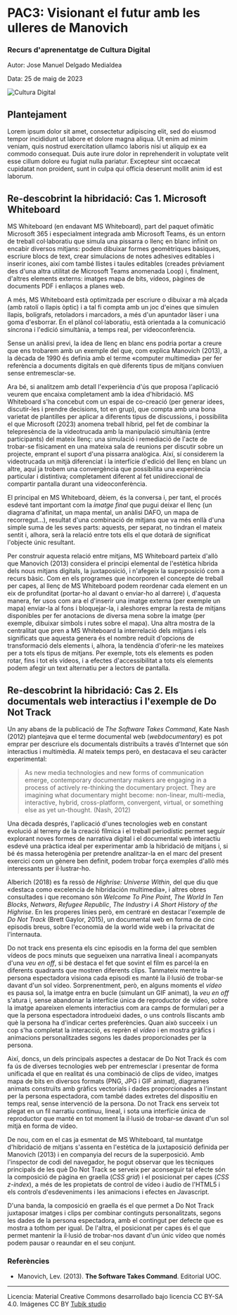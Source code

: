 # PAC3: Visionant el futur amb les ulleres de Manovich 

### Recurs d'aprenentatge de Cultura Digital 


Autor: Jose Manuel Delgado Medialdea

Data: 25 de maig de 2023

![Cultura Digital](https://miro.medium.com/max/1400/0*9PyyNvrO2PcD3KuU.png) 


## Plantejament


Lorem ipsum dolor sit amet, consectetur adipiscing elit, sed do eiusmod tempor incididunt ut labore et dolore magna aliqua. Ut enim ad minim veniam, quis nostrud exercitation ullamco laboris nisi ut aliquip ex ea commodo consequat. Duis aute irure dolor in reprehenderit in voluptate velit esse cillum dolore eu fugiat nulla pariatur. Excepteur sint occaecat cupidatat non proident, sunt in culpa qui officia deserunt mollit anim id est laborum.


## Re-descobrint la hibridació: Cas 1. Microsoft Whiteboard

MS Whiteboard (en endavant MS Whiteboard), part del paquet ofimàtic Microsoft 365 i especialment integrada amb Microsoft Teams, és un entorn de treball col·laboratiu que simula una pissarra o llenç en blanc infinit on encabir diversos mitjans: podem dibuixar formes geomètriques bàsiques, escriure blocs de text, crear simulacions de notes adhesives editables i inserir icones, així com també llistes i taules editables (creades prèviament des d'una altra utilitat de Microsoft Teams anomenada Loop) i, finalment, d'altres elements externs: imatges mapa de bits, vídeos, pàgines de documents PDF i enllaços a planes web.

A més, MS Whiteboard està optimitzada per escriure o dibuixar a mà alçada (amb ratolí o llapis òptic) i a tal fi compta amb un joc d'eines que simulen llapis, bolígrafs, retoladors i marcadors, a més d'un apuntador làser i una goma d'esborrar. En el plànol col·laboratiu, està orientada a la comunicació síncrona i l'edició simultània, a temps real, per videoconferència. 

Sense un anàlisi previ, la idea de llenç en blanc ens podria portar a creure que ens trobarem amb un exemple del que, com explica Manovich (2013), a la dècada de 1990 és definia amb el terme «computer multimedia» per fer referència a documents digitals en què diferents tipus de mitjans conviuen sense entremesclar-se.

Ara bé, si analitzem amb detall l'experiència d'ús que proposa l'aplicació veurem que encaixa completament amb la idea d'hibridació. MS Whiteboard s'ha concebut com un espai de co-creació (per generar idees, discutir-les i prendre decisions, tot en grup), que compta amb una bona varietat de plantilles per aplicar a diferents tipus de discussions, i possibilita el que Microsoft (2023) anomena treball híbrid, pel fet de combinar la telepresència de la videotrucada amb la manipulació simultània (entre participants) del mateix llenç: una simulació i remediació de l'acte de trobar-se físicament en una mateixa sala de reunions per discutir sobre un projecte, emprant el suport d'una pissarra analògica. Així, sí considerem la videotrucada un mitjà diferenciat i la interfície d'edició del llenç en blanc un altre, aquí ja trobem una convergència que possibilita una experiència particular i distintiva; completament diferent al fet unidireccional de compartir pantalla durant una videoconferència.

El principal en MS Whiteboard, dèiem, és la conversa i, per tant, el procés esdevé tant important com la _imatge final_ que pugui deixar el llenç (un diagrama d'afinitat, un mapa mental, un anàlisi DAFO, un mapa de recorregut...), resultat d'una combinació de mitjans que va més enllà d'una simple suma de les seves parts: aquests, per separat, no tindran el mateix sentit i, alhora, serà la relació entre tots ells el que dotarà de significat l'objecte únic resultant. 

Per construir aquesta relació entre mitjans, MS Whiteboard parteix d'allò que Manovich (2013) considera el principi elemental de l'estètica híbrida dels nous mitjans digitals, la juxtaposició, i n'afegeix la superposició com a recurs bàsic. Com en els programes que incorporen el concepte de treball per capes, al llenç de MS Whiteboard podem reordenar cada element en un eix de profunditat (portar-ho al davant o enviar-ho al darrere) i, d'aquesta manera, fer usos com ara el d'inserir una imatge externa (per exemple un mapa) enviar-la al fons i bloquejar-la, i aleshores emprar la resta de mitjans disponibles per fer anotacions de diversa mena sobre la imatge (per exemple, dibuixar símbols i rutes sobre el mapa). Una altra mostra de la centralitat que pren a MS Whiteboard la interrelació dels mitjans i els significats que aquesta genera és el nombre reduït d'opcions de transformació dels elements i, alhora, la tendència d'oferir-ne les mateixes per a tots els tipus de mitjans. Per exemple, tots els elements es poden rotar, fins i tot els vídeos, i a efectes d'accessibilitat a tots els elements podem afegir un text alternatiu per a lectors de pantalla.


## Re-descobrint la hibridació: Cas 2. Els documentals web interactius i l'exemple de Do Not Track

Un any abans de la publicació de _The Software Takes Command_, Kate Nash (2012) plantejava que el terme documental web (_webdocumentary_) es pot emprar per descriure els documentals distribuïts a través d'Internet que són interactius i multimèdia. Al mateix temps però, en destacava el seu caràcter experimental: 

> As new media technologies and new forms of communication emerge, contemporary documentary makers are engaging in a process of actively re-thinking the documentary project. They are imagining what documentary might become: non-linear, multi-media, interactive, hybrid, cross-platform, convergent, virtual, or something else as yet un-thought. (Nash, 2012)

Una dècada després, l'aplicació d'unes tecnologies web en constant evolució al terreny de la creació fílmica i el treball periodístic permet seguir explorant noves formes de narrativa digital i el documental web interactiu esdevé una pràctica ideal per experimentar amb la hibridació de mitjans i, si bé és massa heterogènia per pretendre analitzar-la en el marc del present exercici com un gènere ben definit, podem trobar força exemples d'allò més interessants per il·lustrar-ho.

Alberich (2018) es fa ressò de _Highrise: Universe Within_, del que diu que «destaca como excelencia de hibridación multimedia», i altres obres consultades i que recomano són _Welcome To Pine Point_, _The World In Ten Blocks_, _Netwars_, _Refugee Republic_, _The Industry_  i _A Short History of the Highrise_. En les properes línies però, em centraré en destacar l'exemple de _Do Not Track_ (Brett Gaylor, 2015), un documental web en forma de cinc episodis breus, sobre l'economia de la world wide web i la privacitat de l'internauta. 

Do not track ens presenta els cinc episodis en la forma del que semblen vídeos de pocs minuts que segueixen una narrativa lineal i acompanyats d'una _veu en off_, si bé destaca el fet que sovint el film es parcel·la en diferents quadrants que mostren diferents clips. Tanmateix mentre la persona espectadora visiona cada episodi es manté la il·lusió de trobar-se davant d'un sol vídeo. Sorprenentment, però, en alguns moments el _vídeo_ es pausa sol, la imatge entra en bucle (simulant un GIF animat), la _veu en off_ s'atura i, sense abandonar la interfície única de reproductor de vídeo, sobre la imatge apareixen elements interactius com ara camps de formulari per a que la persona espectadora introdueixi dades, o uns controls lliscants amb què la persona ha d'indicar certes preferències. Quan això succeeix i un cop s'ha completat la interacció, es reprèn el _vídeo_ i en mostra gràfics i animacions personalitzades segons les dades proporcionades per la persona.

Així, doncs, un dels principals aspectes a destacar de Do Not Track és com fa ús de diverses tecnologies web per entremesclar i presentar de forma unificada el que en realitat és una combinació de clips de vídeo, imatges mapa de bits en diversos formats (PNG, JPG i GIF animat), diagrames animats construïts amb gràfics vectorials i dades proporcionades a l'instant per la persona espectadora, com també dades extretes del dispositiu en temps real, sense intervenció de la persona. Do not Track ens serveix tot plegat en un fil narratiu continuu, lineal, i sota una interfície única de reproductor que manté en tot moment la il·lusió de trobar-se davant d'un sol mitjà en forma de vídeo.

De nou, com en el cas ja esmentat de MS Whiteboard, tal muntatge d'hibridació de mitjans s'assenta en l'estètica de la juxtaposició definida per Manovich (2013) i en companyia del recurs de la superposició. Amb l'inspector de codi del navegador, he pogut observar que les tècniques principals de les què Do Not Track se serveix per aconseguir tal efecte són la composició de pàgina en graella (_CSS grid_) i el posicionat per capes (_CSS z-index_), a més de les propietats de control de vídeo i àudio de l'HTML5 i els controls d'esdeveniments i les animacions i efectes en Javascript.  

D'una banda, la composició en graella és el que permet a Do Not Track juxtaposar imatges i clips per combinar continguts personalitzats, segons les dades de la persona espectadora, amb el contingut per defecte que es mostra a tothom per igual. De l'altra, el posicionat per capes és el que permet mantenir la il·lusió de trobar-nos davant d'un únic vídeo que només podem pausar o reaundar en el seu conjunt. 


### Referències

* Manovich, Lev. (2013). **The Software Takes Command**. Editorial UOC. 


----

Licencia: Material Creative Commons desarrollado bajo licencia CC BY-SA 4.0. Imágenes CC BY [Tubik studio](https://blog.tubikstudio.com/how-to-create-original-flat-illustrations-designers-tips/) 
